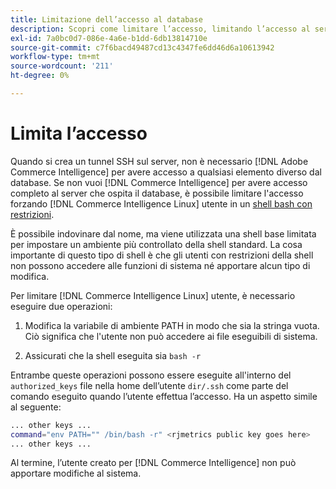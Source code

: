 ```yaml
---
title: Limitazione dell’accesso al database
description: Scopri come limitare l’accesso, limitando l’accesso al server che ospita il database.
exl-id: 7a0bc0d7-086e-4a6e-b1dd-6db13814710e
source-git-commit: c7f6bacd49487cd13c4347fe6dd46d6a10613942
workflow-type: tm+mt
source-wordcount: '211'
ht-degree: 0%

---
```


# Limita l’accesso

Quando si crea un tunnel SSH sul server, non è necessario [!DNL Adobe Commerce Intelligence] per avere accesso a qualsiasi elemento diverso dal database. Se non vuoi [!DNL Commerce Intelligence] per avere accesso completo al server che ospita il database, è possibile limitare l&#39;accesso forzando [!DNL Commerce Intelligence Linux] utente in un [shell bash con restrizioni](https://www.gnu.org/software/bash/manual/html_node/The-Restricted-Shell.html).

È possibile indovinare dal nome, ma viene utilizzata una shell base limitata per impostare un ambiente più controllato della shell standard. La cosa importante di questo tipo di shell è che gli utenti con restrizioni della shell non possono accedere alle funzioni di sistema né apportare alcun tipo di modifica.

Per limitare [!DNL Commerce Intelligence Linux] utente, è necessario eseguire due operazioni:

1. Modifica la variabile di ambiente PATH in modo che sia la stringa vuota. Ciò significa che l&#39;utente non può accedere ai file eseguibili di sistema.

1. Assicurati che la shell eseguita sia `bash -r`

Entrambe queste operazioni possono essere eseguite all&#39;interno del `authorized_keys` file nella home dell’utente `dir/.ssh` come parte del comando eseguito quando l’utente effettua l’accesso. Ha un aspetto simile al seguente:

```bash
... other keys ...
command="env PATH="" /bin/bash -r" <rjmetrics public key goes here>
... other keys ...
```

Al termine, l’utente creato per [!DNL Commerce Intelligence] non può apportare modifiche al sistema.
